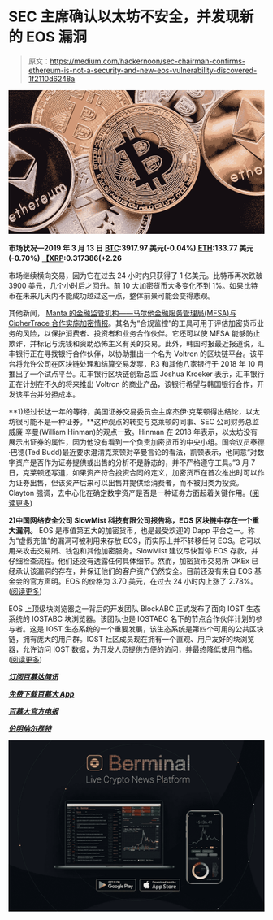 # SEC 主席确认以太坊不安全，并发现新的 EOS 漏洞

> 原文：<https://medium.com/hackernoon/sec-chairman-confirms-ethereum-is-not-a-security-and-new-eos-vulnerability-discovered-1f2110d6248a>

![](img/ce8a0a986014e7694f59e7a45876dfd6.png)

**市场状况—2019 年 3 月 13 日** [**BTC**](https://berminal.com/coins/Bitcoin-BTC)**:3917.97 美元(-0.04%)** [**ETH**](https://berminal.com/coins/Ethereum-ETH)**:133.77 美元(-0.70%)** [**【XRP**](https://berminal.com/coins/XRP-XRP)**:0.317386(+2.26**

市场继续横向交易，因为它在过去 24 小时内只获得了 1 亿美元。比特币再次跌破 3900 美元，几个小时后才回升。前 10 大加密货币大多变化不到 1%。如果比特币在未来几天内不能成功越过这一点，整体前景可能会变得悲观。

其他新闻， [Manta 的金融监管机构——马尔他金融服务管理局(MFSA)与 CipherTrace 合作实施加密情报](https://berminal.com/news/195332/Maltese-Regulator-Partners-With-CipherTrace-For-Crypto-Intelligence)。其名为“合规监控”的工具可用于评估加密货币业务的风险，以保护消费者、投资者和业务合作伙伴。它还可以使 MFSA 能够防止欺诈，并标记与洗钱和资助恐怖主义有关的交易。此外，韩国时报最近报道说，汇丰银行正在寻找银行合作伙伴，以协助推出一个名为 Voltron 的区块链平台。该平台将允许公司在区块链处理和结算交易发票，R3 和其他八家银行于 2018 年 10 月推出了一个试点平台。汇丰银行区块链创新总监 Joshua Kroeker 表示，汇丰银行正在计划在不久的将来推出 Voltron 的商业产品，该银行希望与韩国银行合作，开发该平台并分担成本。

**1)经过长达一年的等待，美国证券交易委员会主席杰伊·克莱顿得出结论，以太坊很可能不是一种证券。**这种观点的转变与克莱顿的同事、SEC 公司财务总监威廉·辛曼(William Hinman)的观点一致。Hinman 在 2018 年表示，以太坊没有展示出证券的属性，因为他没有看到一个负责加密货币的中央小组。国会议员泰德·巴德(Ted Budd)最近要求澄清克莱顿对辛曼言论的看法，凯顿表示，他同意“对数字资产是否作为证券提供或出售的分析不是静态的，并不严格遵守工具。”3 月 7 日，克莱顿还写道，如果资产符合投资合同的定义，加密货币在首次推出时可以作为证券出售，但该资产后来可以出售并提供给消费者，而不被归类为投资。Clayton 强调，去中心化在确定数字资产是否是一种证券方面起着关键作用。([阅读更多](https://berminal.com/news/195423/SEC-Chairman-Jay-Clayton-Agrees-that-Ethereum-is-not-a-Security))

**2)中国网络安全公司 SlowMist 科技有限公司报告称，EOS 区块链中存在一个重大漏洞。** EOS 是市值第五大的加密货币，也是最受欢迎的 Dapp 平台之一。称为“虚假充值”的漏洞可被利用来存放 EOS，而实际上并不转移任何 EOS。它可以用来攻击交易所、钱包和其他加密服务。SlowMist 建议尽快暂停 EOS 存款，并仔细检查流程。他们还没有透露任何具体细节。然而，加密货币交易所 OKEx 已经承认该漏洞的存在，并保证他们的客户资产仍然安全。目前还没有来自 EOS 基金会的官方声明。EOS 的价格为 3.70 美元，在过去 24 小时内上涨了 2.78%。([阅读更多](https://berminal.com/news/195380/Chinese-Cybersecurity-Firm-Discovers-Major-EOS-Vulnerability))

EOS 上顶级块浏览器之一背后的开发团队 BlockABC 正式发布了面向 IOST 生态系统的 IOSTABC 块浏览器。该团队也是 IOSTABC 名下的节点合作伙伴计划的参与者。这是 IOST 生态系统的一个重要发展，该生态系统是第四个可用的公共区块链，拥有庞大的用户群。IOST 社区成员现在拥有一个直观、用户友好的块浏览器，允许访问 IOST 数据，为开发人员提供方便的访问，并最终降低使用门槛。([阅读更多](https://berminal.com/news/195720/Public-Beta-of-IOSTABC-Block-Explorer-Has-Officially-Launched))

[***订阅百慕达简讯***](https://visitor.r20.constantcontact.com/d.jsp?llr=myyhdl6ab&p=oi&m=1131022639884&sit=9ar6aztmb&f=776989ec-8460-43a4-b86a-bcf8f2f1bca7)

[***免费下载百慕大 App***](https://berminal.app.link/medium-post)

[](http://Berminal.com)

*[***百慕大官方电报***](https://t.me/berminal)*

*[***伯明纳尔推特***](https://twitter.com/berminalapp)*

*![](img/136b7ec5403337c64994a5e27891d97b.png)*
